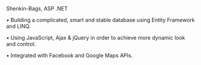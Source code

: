 Shenkin-Bags, ASP .NET


• Building a complicated, smart and stable database using Entity Framework and LINQ.

• Using JavaScript, Ajax & jQuery in order to achieve more dynamic look and control.

• Integrated with Facebook and Google Maps APIs.
